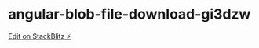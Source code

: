 # angular-blob-file-download-gi3dzw

[Edit on StackBlitz ⚡️](https://stackblitz.com/edit/angular-blob-file-download-gi3dzw)